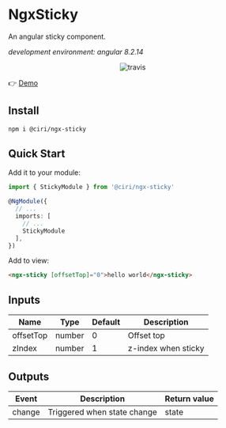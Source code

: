 # NgxSticky

An angular sticky component.

_development environment: angular 8.2.14_

<p align="center">
  <img alt="travis" src="https://travis-ci.org/xiaojun1994/ngx-sticky.svg?branch=master">
</p>

👉 [Demo](https://stackblitz.com/edit/ngx-sticky-demo)

## Install

```bash
npm i @ciri/ngx-sticky
```

## Quick Start

Add it to your module:

```typescript
import { StickyModule } from '@ciri/ngx-sticky'

@NgModule({
  // ...
  imports: [
    // ...
    StickyModule
  ],
})
```

Add to view:

```html
<ngx-sticky [offsetTop]="0">hello world</ngx-sticky>
```

## Inputs

| Name      | Type   | Default | Description         |
| --------- | ------ | ------- | ------------------- |
| offsetTop | number | 0       | Offset top          |
| zIndex    | number | 1       | z-index when sticky |

## Outputs

| Event  | Description                 | Return value |
| ------ | --------------------------- | ------------ |
| change | Triggered when state change | state        |

